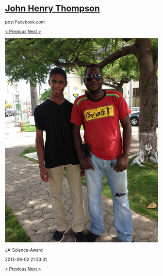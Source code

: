 # [John Henry Thompson](../README.md)
post Facebook.com

[< Previous](2013-09-02-36.md) [Next >](2013-09-02-38.md)

[![](../media/2013-09-02/JA-Science-Award-26.jpg)](../README.md)

JA-Science-Award

2013-09-02 21:33:31

[< Previous](2013-09-02-36.md) [Next >](2013-09-02-38.md)